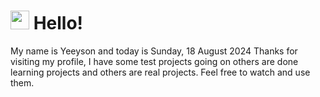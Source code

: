  <h1>
    <img src="https://emojis.slackmojis.com/emojis/images/1643510097/45343/hi.gif?1643510097" width="30"/> 
    Hello!
 </h1>
 <p>
    My name is Yeeyson and today is Sunday, 18 August 2024
    Thanks for visiting my profile, I have some test projects going on others are done learning projects and others are real projects.
    Feel free to watch and use them.
 </p>